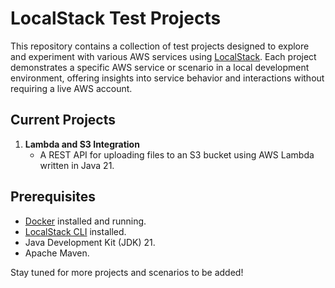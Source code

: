 # LocalStack Test Projects

This repository contains a collection of test projects designed to explore and experiment with various AWS services using [LocalStack](https://docs.localstack.cloud/). Each project demonstrates a specific AWS service or scenario in a local development environment, offering insights into service behavior and interactions without requiring a live AWS account.

## Current Projects

1. **Lambda and S3 Integration**
   - A REST API for uploading files to an S3 bucket using AWS Lambda written in Java 21.

## Prerequisites

- [Docker](https://www.docker.com/) installed and running.
- [LocalStack CLI](https://docs.localstack.cloud/references/cli/) installed.
- Java Development Kit (JDK) 21.
- Apache Maven.

Stay tuned for more projects and scenarios to be added!
